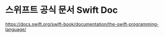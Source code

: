# 스위프트 공식 문서 Swift Doc

https://docs.swift.org/swift-book/documentation/the-swift-programming-language/


